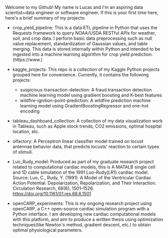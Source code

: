 Welcome to my Github! My name is Lucas and I'm an aspiring data scientist+data engineer or software engineer. 
If this is your first time here, here's a brief summary of my projects:

- crop_yield_pipeline: This is a data ETL pipeline in Python that uses the Requests framework to query NOAA/USDA RESTful APIs for weather, soil, and crop data. 
I perform basic data preprocessing such as null value replacement, standardization of Gaussian values, and table merging. This data is stored internally within Python
and intended to be ingested into a machine learning algorithm for crop yield prediction. (https://www.)

- kaggle_projects: This repo is a collection of my Kaggle Python projects grouped here for convenience. Currently, it contains the following projects:
  - suspicious-transaction-detection: A fraud transaction detection machine learning model using gradient boosting and K-best features
  - wildfire-ignition-point-prediction: A wildfire prediction machine learning model using GradientBoostingRegressor and one-hot encoding

- tableau_dashboard_collection: A collection of my data visualization work in Tableau, such as Apple stock trends, CO2 emissions, optimal hospital location, etc.

- olfactory: A Perceptron linear classifier model trained on locust antennae behavior data, that predicts locusts' reaction to certain types of stimuli.

- Luo_Rudy_model: Produced as part of my graduate research project related to computational cardiac models, this is A MATALB single cell and 1D cable simulation of the 1991 Luo-Rudy(LR1) cardiac model.
Source: Luo, C., Rudy, Y. (1991). A Model of the Ventricular Cardiac Action Potential. Depolarization, Repolarization, and Their Interaction. Circulation Research, 68(6), 1501–1526. https://doi.org/10.1161/01.res.68.6.1501

- openCARP_experiments: This is my ongoing research project using openCARP, a C++ open-source cardiac simulation program with a Python interface. I am developing new cardiac computational models
with this platform, and aim to produce a written thesis using optimization techniques(like Newton's method, gradient descent, etc.) to obtain optimal physiological parameters.
